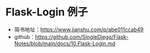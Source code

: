 # Flask-Login 例子

* 简书地址：https://www.jianshu.com/p/abe011ccab49
* github：https://github.com/SingleDiego/Flask-Notes/blob/main/docs/10.Flask-Login.md
